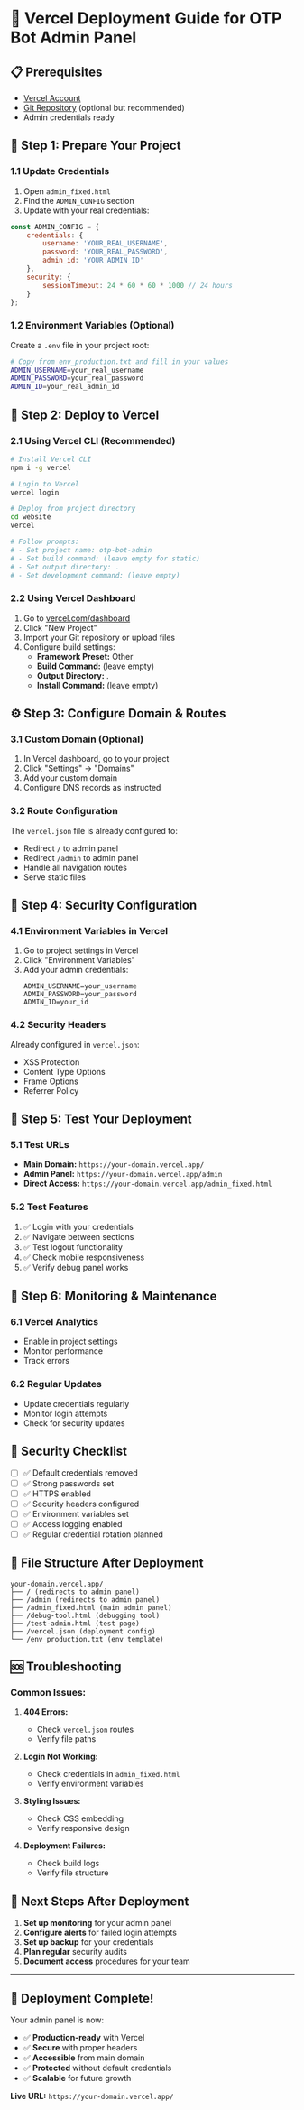 # 🚀 Vercel Deployment Guide for OTP Bot Admin Panel

## 📋 **Prerequisites**
- [Vercel Account](https://vercel.com/signup)
- [Git Repository](https://github.com) (optional but recommended)
- Admin credentials ready

## 🔧 **Step 1: Prepare Your Project**

### **1.1 Update Credentials**
1. Open `admin_fixed.html`
2. Find the `ADMIN_CONFIG` section
3. Update with your real credentials:

```javascript
const ADMIN_CONFIG = {
    credentials: {
        username: 'YOUR_REAL_USERNAME',
        password: 'YOUR_REAL_PASSWORD',
        admin_id: 'YOUR_ADMIN_ID'
    },
    security: {
        sessionTimeout: 24 * 60 * 60 * 1000 // 24 hours
    }
};
```

### **1.2 Environment Variables (Optional)**
Create a `.env` file in your project root:
```bash
# Copy from env_production.txt and fill in your values
ADMIN_USERNAME=your_real_username
ADMIN_PASSWORD=your_real_password
ADMIN_ID=your_real_admin_id
```

## 🚀 **Step 2: Deploy to Vercel**

### **2.1 Using Vercel CLI (Recommended)**
```bash
# Install Vercel CLI
npm i -g vercel

# Login to Vercel
vercel login

# Deploy from project directory
cd website
vercel

# Follow prompts:
# - Set project name: otp-bot-admin
# - Set build command: (leave empty for static)
# - Set output directory: .
# - Set development command: (leave empty)
```

### **2.2 Using Vercel Dashboard**
1. Go to [vercel.com/dashboard](https://vercel.com/dashboard)
2. Click "New Project"
3. Import your Git repository or upload files
4. Configure build settings:
   - **Framework Preset:** Other
   - **Build Command:** (leave empty)
   - **Output Directory:** .
   - **Install Command:** (leave empty)

## ⚙️ **Step 3: Configure Domain & Routes**

### **3.1 Custom Domain (Optional)**
1. In Vercel dashboard, go to your project
2. Click "Settings" → "Domains"
3. Add your custom domain
4. Configure DNS records as instructed

### **3.2 Route Configuration**
The `vercel.json` file is already configured to:
- Redirect `/` to admin panel
- Redirect `/admin` to admin panel
- Handle all navigation routes
- Serve static files

## 🔐 **Step 4: Security Configuration**

### **4.1 Environment Variables in Vercel**
1. Go to project settings in Vercel
2. Click "Environment Variables"
3. Add your admin credentials:
   ```
   ADMIN_USERNAME=your_username
   ADMIN_PASSWORD=your_password
   ADMIN_ID=your_id
   ```

### **4.2 Security Headers**
Already configured in `vercel.json`:
- XSS Protection
- Content Type Options
- Frame Options
- Referrer Policy

## 📱 **Step 5: Test Your Deployment**

### **5.1 Test URLs**
- **Main Domain:** `https://your-domain.vercel.app/`
- **Admin Panel:** `https://your-domain.vercel.app/admin`
- **Direct Access:** `https://your-domain.vercel.app/admin_fixed.html`

### **5.2 Test Features**
1. ✅ Login with your credentials
2. ✅ Navigate between sections
3. ✅ Test logout functionality
4. ✅ Check mobile responsiveness
5. ✅ Verify debug panel works

## 🔧 **Step 6: Monitoring & Maintenance**

### **6.1 Vercel Analytics**
- Enable in project settings
- Monitor performance
- Track errors

### **6.2 Regular Updates**
- Update credentials regularly
- Monitor login attempts
- Check for security updates

## 🚨 **Security Checklist**

- [ ] ✅ Default credentials removed
- [ ] ✅ Strong passwords set
- [ ] ✅ HTTPS enabled
- [ ] ✅ Security headers configured
- [ ] ✅ Environment variables set
- [ ] ✅ Access logging enabled
- [ ] ✅ Regular credential rotation planned

## 📁 **File Structure After Deployment**

```
your-domain.vercel.app/
├── / (redirects to admin panel)
├── /admin (redirects to admin panel)
├── /admin_fixed.html (main admin panel)
├── /debug-tool.html (debugging tool)
├── /test-admin.html (test page)
├── /vercel.json (deployment config)
└── /env_production.txt (env template)
```

## 🆘 **Troubleshooting**

### **Common Issues:**

1. **404 Errors:**
   - Check `vercel.json` routes
   - Verify file paths

2. **Login Not Working:**
   - Check credentials in `admin_fixed.html`
   - Verify environment variables

3. **Styling Issues:**
   - Check CSS embedding
   - Verify responsive design

4. **Deployment Failures:**
   - Check build logs
   - Verify file structure

## 🎯 **Next Steps After Deployment**

1. **Set up monitoring** for your admin panel
2. **Configure alerts** for failed login attempts
3. **Set up backup** for your credentials
4. **Plan regular** security audits
5. **Document access** procedures for your team

---

## 🎉 **Deployment Complete!**

Your admin panel is now:
- ✅ **Production-ready** with Vercel
- ✅ **Secure** with proper headers
- ✅ **Accessible** from main domain
- ✅ **Protected** without default credentials
- ✅ **Scalable** for future growth

**Live URL:** `https://your-domain.vercel.app/`
